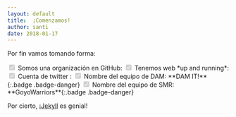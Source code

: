 ```yaml
---
layout: default
title:  ¡Comenzamos!
author: santi
date: 2018-01-17
---
```


Por fin vamos tomando forma:

<label class="form-check-label">
    <input class="form-check-input" type="checkbox" checked="checked" disabled>
    Somos una organización en GitHub: <https://github.com/goyobot>
</label>

<label class="form-check-label">
    <input class="form-check-input" type="checkbox" checked="checked" disabled>
    Tenemos web *up and running*: <https://goyobot.github.com>
</label>

<label class="form-check-label">
    <input class="form-check-input" type="checkbox" checked="checked" disabled>
    Cuenta de twitter <i class="fa fa-twitter"></i>: <https://twitter.com/goyobot>
</label>

<label class="form-check-label">
    <input class="form-check-input" type="checkbox" checked="checked" disabled>
    Nombre del equipo de DAM: **DAM IT!**{:.badge .badge-danger}
</label>

<label class="form-check-label">
    <input class="form-check-input" type="checkbox" checked="checked" disabled>
    Nombre del equipo de SMR: **GoyoWarriors**{:.badge .badge-danger}
</label>

Por cierto, ¡[Jekyll](https://jekyllrb.com) es genial!